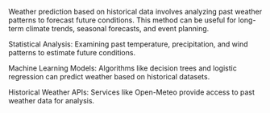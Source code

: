 Weather prediction based on historical data involves analyzing past weather patterns to forecast future conditions. This method can be useful for long-term climate trends, seasonal forecasts, and event planning.

Statistical Analysis: Examining past temperature, precipitation, and wind patterns to estimate future conditions.

Machine Learning Models: Algorithms like decision trees and logistic regression can predict weather based on historical datasets.

Historical Weather APIs: Services like Open-Meteo provide access to past weather data for analysis.

